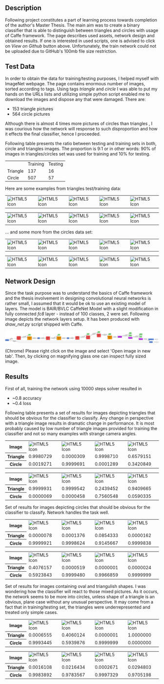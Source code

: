 ## Description
Following project constitutes a part of learning process towards
completion of the author's Master Thesis. The main aim was
to create a binary classifier that is able to distinguish between
triangles and circles with usage of Caffe framework. The page
describes used assets, network design and obtained results. If one is
interested in used scripts, one is advised to click on *View on Github*
button above. Unfortunately, the train network could not be uploaded
due to GitHub's 100mb file size restriction.

## Test Data
In order to obtain the data for training/testing purposes, I helped
myself with ImageNet webpage. The page contains enormous number
of images, sorted according to tags. Using tags *triangle* and
*circle* I was able to put my hands on the URLs lists and utilizing
simple python script enabled me to download the images and dispose
any that were damaged. There are:
* 153 triangle pictures
* 564 circle pictures

Although there is almost 4 times more pictures of circles than triangles ,
I was courious how the network will response to such disproportion and how it effects
the final classifier, hence I proceeded.

Following table presents the ratio between testing and training sets
in both, circle and triangles images. The proportion is 9:1 or in other
words: 90% of images in triangles/circles set was used for training and
10% for testing.
<table>
<tr>
    <td></td>
    <td>Training</td>
    <td>Testing</td>
</tr>
<tr>
    <td>Triangle</td>
    <td>137</td>
    <td>16</td>
</tr>
<tr>
    <td>Circle</td>
    <td>507</td>
    <td>57</td>
</tr>
</table>

Here are some examples from triangles test/training data:
<table>
<tr>
    <td><img src="http://i.ehow.com/images/a07/kj/jl/use-trig-lengths-triangle-200X200.jpg" alt="HTML5 Icon" width="150" height="150"></td>
    <td><img src="http://farm1.static.flickr.com/39/76712784_26da0df72c.jpg" alt="HTML5 Icon" width="150" height="150"></td>
    <td><img src="http://i00.i.aliimg.com/photo/v0/399428786/4_Carpeted_tuffcoat_industrial_Finish_Isosceles_Right.jpg" alt="HTML5 Icon" width="150" height="150"></td>
    <td><img src="http://farm5.static.flickr.com/4081/4824471274_15976efd7c.jpg" alt="HTML5 Icon" width="150" height="150"></td>
    <td><img src="http://farm4.static.flickr.com/3309/4606465260_a3f45c6f7b.jpg" alt="HTML5 Icon" width="150" height="150"></td>
</tr>
</table>
<table>
<tr>
    <td><img src="http://www.mathexpression.com/image-files/find-obtuse-triangles.png" alt="HTML5 Icon" width="150" height="150"></td>
    <td><img src="http://farm5.static.flickr.com/4141/4900180884_48bd21089e.jpg" alt="HTML5 Icon" width="150" height="150"></td>
    <td><img src="http://farm6.static.flickr.com/5127/5242731848_53af9777e3.jpg" alt="HTML5 Icon" width="150" height="150"></td>
    <td><img src="http://wps.pearsoned.com.au/wps/media/objects/2832/2900149/_images_/ch4.jpg" alt="HTML5 Icon" width="150" height="150"></td>
    <td><img src="https://threescore.files.wordpress.com/2009/10/pizza.jpg?w=300&h=223" alt="HTML5 Icon" width="150" height="150"></td>
</tr>
</table>

... and some more from the circles data set:
<table>
<tr>
    <td><img src="http://3.bp.blogspot.com/_OPpAXbtkqCY/TKU3-04q7AI/AAAAAAAAFwM/DalSHySLZ9E/s1600/2.jpg" alt="HTML5 Icon" width="150" height="150"></td>
    <td><img src="http://farm3.static.flickr.com/2713/4355386231_1a091af42b.jpg" alt="HTML5 Icon" width="150" height="150"></td>
    <td><img src="http://www.draftingsupplies.com/977503.jpg" alt="HTML5 Icon" width="150" height="150"></td>
    <td><img src="http://farm1.static.flickr.com/35/67284992_2af6ca29c2.jpg" alt="HTML5 Icon" width="150" height="150"></td>
    <td><img src="http://farm3.static.flickr.com/2587/3939546096_d0d00a3eaa.jpg" alt="HTML5 Icon" width="150" height="150"></td>
</tr>
</table>
<table>
<tr>
    <td><img src="http://farm2.static.flickr.com/1209/4600874541_a9189a40c0.jpg" alt="HTML5 Icon" width="150" height="150"></td>
    <td><img src="http://farm4.static.flickr.com/3103/3166571262_9a68b6f33e.jpg" alt="HTML5 Icon" width="150" height="150"></td>
    <td><img src="http://farm1.static.flickr.com/67/206117477_ba79d3a8f6.jpg" alt="HTML5 Icon" width="150" height="150"></td>
    <td><img src="http://farm4.static.flickr.com/3396/4628930107_2557e868cc.jpg" alt="HTML5 Icon" width="150" height="150"></td>
    <td><img src="http://farm5.static.flickr.com/4114/4781142533_ee35684dbd.jpg" alt="HTML5 Icon" width="150" height="150"></td>
</tr>
</table>

## Network Design
Since the task purpose was to understand the basics of Caffe framework
and the thesis involvement in designing convolutional neural networks
is rather small, I assumed that it would be ok to use an existing
model of layers. The model is BAIR/BVLC CaffeNet Model with a slight
modification in fully connected *fc8* layer  - instead of 100 classes, 2 were
set. Following image depicts the network layers setup. It has been
produced with *draw_net.py* script shipped with Caffe.

<img src="net_visualization.png" alt="HTML5 Icon">

(Chrome) Please right click on the image and select 'Open image in new
tab'. Then, by clicking on magnifying glass one can inspect fully sized
image.

## Results
First of all, training the network using 10000 steps solver resulted in
* ~0.8 accuracy
* ~0.4 loss

Following table presents a set of results for images depicting triangles that should be obvious for
the classifier to classify. Any change in perspective with a triangle
image results in dramatic change in performance. It is most probably
caused by low number of triangle images provided for training the
classifier and not so many examples with strange camera angles.
<table>
<tr>
    <th>Image</th>
    <td><img src="http://farm2.static.flickr.com/1133/638741937_fb6d083357.jpg?v=0" alt="HTML5 Icon" width="150" height="150"></td>
    <td><img src="http://farm4.static.flickr.com/3622/3362307618_590e37da12.jpg" alt="HTML5 Icon" width="150" height="150"></td>
    <td><img src="http://farm6.static.flickr.com/5261/5579646031_c7900ff6c8.jpg" alt="HTML5 Icon" width="150" height="150"></td>
    <td><img src="http://farm4.static.flickr.com/3069/2371655967_71722f1848.jpg" alt="HTML5 Icon" width="150" height="150"></td>
</tr>

<tr>
    <th>Triangle</th>
    <td>0.9980729</td>
    <td>0.0000309</td>
    <td>0.9998710</td>
    <td>0.6579151</td>
</tr>

<tr>
    <th>Circle</th>
    <td>0.0019271</td>
    <td>0.9999691</td>
    <td>0.0001289</td>
    <td>0.3420849</td>
</tr>
</table>

<table>
<tr>
    <th>Image</th>
    <td><img src="http://farm1.static.flickr.com/208/467603366_cfc237571e.jpg" alt="HTML5 Icon" width="150" height="150"></td>
    <td><img src="http://farm3.static.flickr.com/2436/3949033524_dc688743cc.jpg" alt="HTML5 Icon" width="150" height="150"></td>
    <td><img src="http://1.bp.blogspot.com/_SO_1-gB06t0/THKKKLGsZdI/AAAAAAAAD0I/EkRvobQicq8/s1600/IMGP8509.JPG" alt="HTML5 Icon" width="150" height="150"></td>
    <td><img src="http://www.kelabhk.com/CREATIVEPHOTO/ALLPHOTO/DoubleCONE.jpg" alt="HTML5 Icon" width="150" height="150"></td>
</tr>

<tr>
    <th>Triangle</th>
    <td>0.9999931</td>
    <td>0.9999542</td>
    <td>0.2439452</td>
    <td>0.9409665</td>
</tr>

<tr>
    <th>Circle</th>
    <td>0.0000069</td>
    <td>0.0000458</td>
    <td>0.7560548</td>
    <td>0.0590335</td>
</tr>
</table>

Set of results for images depicting circles that should be obvious for
the classifier to classify. Network handles the task well.

<table>
<tr>
    <th>Image</th>
    <td><img src="http://farm1.static.flickr.com/171/438599715_f0acd021ae.jpg" alt="HTML5 Icon" width="150" height="150"></td>
    <td><img src="http://farm4.static.flickr.com/3165/2949285928_8a309f9493.jpg" alt="HTML5 Icon" width="150" height="150"></td>
    <td><img src="http://farm5.static.flickr.com/4132/4999928992_4ba573a5f6.jpg" alt="HTML5 Icon" width="150" height="150"></td>
    <td><img src="http://farm4.static.flickr.com/3589/3682046286_2f760da30b.jpg" alt="HTML5 Icon" width="150" height="150"></td>
</tr>

<tr>
    <th>Triangle</th>
    <td>0.0000078</td>
    <td>0.0001376</td>
    <td>0.0854333</td>
    <td>0.0000162</td>
</tr>

<tr>
    <th>Circle</th>
    <td>0.9999921</td>
    <td>0.9998624</td>
    <td>0.9145667</td>
    <td>0.9999838</td>
</tr>
</table>

<table>
<tr>
    <th>Image</th>
    <td><img src="http://farm1.static.flickr.com/3/3723630_86371af698.jpg" alt="HTML5 Icon" width="150" height="150"></td>
    <td><img src="http://farm5.static.flickr.com/4012/4255939729_8caba9b07c.jpg" alt="HTML5 Icon" width="150" height="150"></td>
    <td><img src="http://farm3.static.flickr.com/2729/4212306542_fc3f65d4d0.jpg" alt="HTML5 Icon" width="150" height="150"></td>
    <td><img src="http://farm5.static.flickr.com/4004/4295748814_5c3554c22e.jpg" alt="HTML5 Icon" width="150" height="150"></td>
</tr>

<tr>
    <th>Triangle</th>
    <td>0.4076157</td>
    <td>0.0000519</td>
    <td>0.0000001</td>
    <td>0.0000024</td>
</tr>

<tr>
    <th>Circle</th>
    <td>0.5923843</td>
    <td>0.9999480</td>
    <td>0.9966859</td>
    <td>0.9999999</td>
</tr>
</table>

Set of results for images containing oval and triangulish shapes. I
was wondering how the classifier will react to those mixed pictures.
As it occurs, the network seems to be more into circles, unless shape
of a triangle is an obvious, plane case without any unusual perspective.
It may come from a fact that in training/testing set, the triangles
were underrepresented and treated only simple cases.
<table>
<tr>
    <th>Image</th>
    <td><img src="http://farm4.static.flickr.com/3243/3367977848_136586004a.jpg" alt="HTML5 Icon" width="150" height="150"></td>
    <td><img src="http://farm2.static.flickr.com/1329/4603472286_cd8b9521ac.jpg" alt="HTML5 Icon" width="150" height="150"></td>
    <td><img src="http://farm4.static.flickr.com/3442/3356045299_718107585e.jpg" alt="HTML5 Icon" width="150" height="150"></td>
    <td><img src="https://s-media-cache-ak0.pinimg.com/736x/46/ef/3b/46ef3be35e81e6acf4570d39bf488420.jpg" alt="HTML5 Icon" width="150" height="150"></td>
</tr>

<tr>
    <th>Triangle</th>
    <td>0.0006555</td>
    <td>0.4060124</td>
    <td>0.0000001</td>
    <td>1.0000000</td>
</tr>
<tr>
    <th>Circle</th>
    <td>0.9993445</td>
    <td>0.5939876</td>
    <td>0.9999999</td>
    <td>0.0000000</td>
</tr>
</table>

<table>
<tr>
    <th>Image</th>
    <td><img src="http://farm6.static.flickr.com/5028/5619935182_a0763fb8bf.jpg" alt="HTML5 Icon" width="150" height="150"></td>
    <td><img src="http://araischool.up.seesaa.net/image/109.jpg" alt="HTML5 Icon" width="150" height="150"></td>
    <td><img src="http://www.uh.edu/engines/icosahedron.jpg" alt="HTML5 Icon" width="150" height="150"></td>
    <td><img src="http://farm5.static.flickr.com/4127/5199584958_a7043537d9.jpg" alt="HTML5 Icon" width="150" height="150"></td>
</tr>
<tr>
    <th>Triangle</th>
    <td>0.0016108</td>
    <td>0.0216434</td>
    <td>0.0002671</td>
    <td>0.0294803</td>
</tr>
<tr>
    <th>Circle</th>
    <td>0.9983892</td>
    <td>0.9783567</td>
    <td>0.9997329</td>
    <td>0.9705198</td>
</tr>
</table>